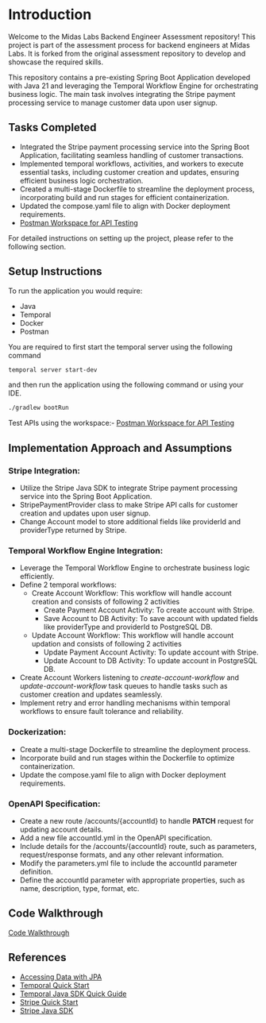 # Introduction

Welcome to the Midas Labs Backend Engineer Assessment repository! This project is part of the assessment process for backend engineers at Midas Labs. It is forked from the original assessment repository to develop and showcase the required skills.

This repository contains a pre-existing Spring Boot Application developed with Java 21 and leveraging the Temporal Workflow Engine for orchestrating business logic. The main task involves integrating the Stripe payment processing service to manage customer data upon user signup.


## Tasks Completed

- Integrated the Stripe payment processing service into the Spring Boot Application, facilitating seamless handling of customer transactions.
- Implemented temporal workflows, activities, and workers to execute essential tasks, including customer creation and updates, ensuring efficient business logic orchestration.
- Created a multi-stage Dockerfile to streamline the deployment process, incorporating build and run stages for efficient containerization.
- Updated the compose.yaml file to align with Docker deployment requirements.
- [Postman Workspace for API Testing](https://www.postman.com/solar-water-291838-1/workspace/midas-labs-backend-engineer-assessment/overview)

For detailed instructions on setting up the project, please refer to the following section.


## Setup Instructions 

To run the application you would require:

- Java
- Temporal
- Docker
- Postman

You are required to first start the temporal server using the following command

```sh
temporal server start-dev
```

and then run the application using the following command or using your IDE.

```sh
./gradlew bootRun
```

Test APIs using the workspace:-
[Postman Workspace for API Testing](https://www.postman.com/solar-water-291838-1/workspace/midas-labs-backend-engineer-assessment/overview)


## Implementation Approach and Assumptions 

### Stripe Integration:

- Utilize the Stripe Java SDK to integrate Stripe payment processing service into the Spring Boot Application.
- StripePaymentProvider class to make Stripe API calls for customer creation and updates upon user signup.
- Change Account model to store additional fields like providerId and providerType returned by Stripe.

### Temporal Workflow Engine Integration:

- Leverage the Temporal Workflow Engine to orchestrate business logic efficiently.
- Define 2 temporal workflows:
  - Create Account Workflow: This workflow will handle account creation and consists of following 2 activities
    - Create Payment Account Activity: To create account with Stripe.
    - Save Account to DB Activity: To save account with updated fields like providerType and providerId to PostgreSQL DB.
  - Update Account Workflow: This workflow will handle account updation and consists of following 2 activities
    - Update Payment Account Activity: To update account with Stripe.
    - Update Account to DB Activity: To update account in PostgreSQL DB.
- Create Account Workers listening to _create-account-workflow_ and _update-account-workflow_ task queues to handle tasks such as customer creation and updates seamlessly.
- Implement retry and error handling mechanisms within temporal workflows to ensure fault tolerance and reliability.

### Dockerization:

- Create a multi-stage Dockerfile to streamline the deployment process.
- Incorporate build and run stages within the Dockerfile to optimize containerization.
- Update the compose.yaml file to align with Docker deployment requirements.

### OpenAPI Specification:

- Create a new route /accounts/{accountId} to handle **PATCH** request for updating account details.
- Add a new file accountId.yml in the OpenAPI specification.
- Include details for the /accounts/{accountId} route, such as parameters, request/response formats, and any other relevant information.
- Modify the parameters.yml file to include the accountId parameter definition.
- Define the accountId parameter with appropriate properties, such as name, description, type, format, etc.


## Code Walkthrough

[Code Walkthrough](https://www.youtube.com/watch?v=8jUZ_gCIiR8)


## References

- [Accessing Data with JPA](https://spring.io/guides/gs/accessing-data-jpa/)
- [Temporal Quick Start](https://docs.temporal.io/docs/quick-start)
- [Temporal Java SDK Quick Guide](https://docs.temporal.io/dev-guide/java)
- [Stripe Quick Start](https://stripe.com/docs/quickstart)
- [Stripe Java SDK](https://stripe.com/docs/api/java)
